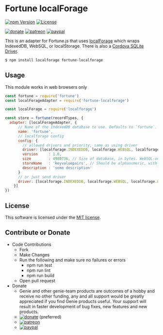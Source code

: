 # Fortune localForage

[![npm Version](https://img.shields.io/npm/v/fortune-localforage.svg?style=flat-square)](https://www.npmjs.com/package/fortune-localforage)
[![License](https://img.shields.io/npm/l/fortune-localforage.svg?style=flat-square)](https://raw.githubusercontent.com/fortunejs/fortune-localforage/master/LICENSE)

[![donate](http://img.shields.io/liberapay/receives/aCoreyJ.svg?logo=liberapay)](https://liberapay.com/aCoreyJ/donate) 
[![patreon](https://img.shields.io/badge/patreon-donate-orange.svg)](https://www.patreon.com/acoreyj/overview) 
[![paypal](https://img.shields.io/badge/paypal-donate-blue.svg)](https://www.paypal.com/pools/c/872dOkFVLP)

This is an adapter for Fortune.js that uses [localForage](https://github.com/localForage/localForage) which wraps IndexedDB, WebSQL, or localStorage. There is also a [Cordova SQLite Driver](https://github.com/thgreasi/localForage-cordovaSQLiteDriver).

```sh
$ npm install localforage fortune-localforage
```


## Usage

This module works in web browsers only

```js
const fortune = require('fortune')
const localForageAdapter = require('fortune-localforage')

const localForage = require('localforage') 

const store = fortune(recordTypes, {
  adapter: [localForageAdapter, {
      // Name of the IndexedDB database to use. Defaults to `fortune`.
      name: 'fortune',      
      // localforage config
      config: {
        // allowed drivers and priority, same as using driver
        driver: [localforage.INDEXEDDB, localforage.WEBSQL, localforage.LOCALSTORAGE],
        version     : 1.0,
        size        : 4980736, // Size of database, in bytes. WebSQL-only for now.
        storeName   : 'keyvaluepairs', // Should be alphanumeric, with underscores.
        description : 'some description'
      }
      // or just send driver
      driver: [localforage.INDEXEDDB, localforage.WEBSQL, localforage.LOCALSTORAGE],
    }]
})
```


## License

This software is licensed under the [MIT license](https://raw.githubusercontent.com/genie-team/fortune-localforage/master/LICENSE).


## Contribute or Donate
* Code Contributions
	* Fork
	* Make Changes
	* Run the following and make sure no failures or errors
		* npm run test
		* npm run lint
		* npm run build
	* Open pull request
* Donate 
	* Genie and other genie-team products are outcomes of a hobby and receive no other funding, any and all support would be greatly appreciated if you find Genie products useful. Your support will result in faster development of bug fixes, new features and new products.
	* [![donate](http://img.shields.io/liberapay/receives/aCoreyJ.svg?logo=liberapay)](https://liberapay.com/aCoreyJ/donate) (preferred)
	* [![patreon](https://img.shields.io/badge/patreon-donate-orange.svg)](https://www.patreon.com/acoreyj/overview) 
	* [![paypal](https://img.shields.io/badge/paypal-donate-blue.svg)](https://www.paypal.com/pools/c/872dOkFVLP) 
